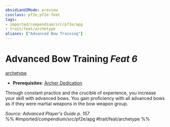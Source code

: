 ```yaml
---
obsidianUIMode: preview
cssclass: pf2e,pf2e-feat
tags:
- imported/compendium/src/pf2e/apg
- trait/feat/archetype
aliases: ["Advanced Bow Training"]
---
```

# Advanced Bow Training  *Feat 6*  
[archetype](archetype.md)  

- **Prerequisites**: [Archer Dedication](archer-dedication-apg.md)

Through constant practice and the crucible of experience, you increase your skill with advanced bows. You gain proficiency with all advanced bows as if they were martial weapons in the bow weapon group.

*Source: Advanced Player's Guide p. 157*  
%% #imported/compendium/src/pf2e/apg #trait/feat/archetype %%